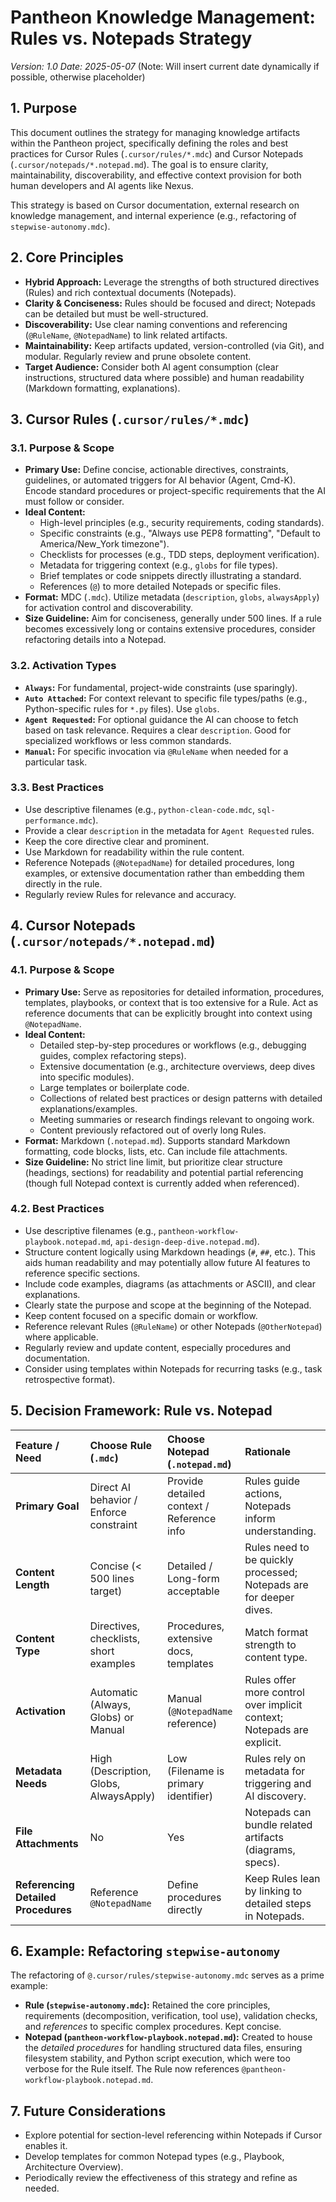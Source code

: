 # Pantheon Knowledge Management: Rules vs. Notepads Strategy

*Version: 1.0*
*Date: 2025-05-07* (Note: Will insert current date dynamically if possible, otherwise placeholder)

## 1. Purpose

This document outlines the strategy for managing knowledge artifacts within the Pantheon project, specifically defining the roles and best practices for Cursor Rules (`.cursor/rules/*.mdc`) and Cursor Notepads (`.cursor/notepads/*.notepad.md`). The goal is to ensure clarity, maintainability, discoverability, and effective context provision for both human developers and AI agents like Nexus.

This strategy is based on Cursor documentation, external research on knowledge management, and internal experience (e.g., refactoring of `stepwise-autonomy.mdc`).

## 2. Core Principles

*   **Hybrid Approach:** Leverage the strengths of both structured directives (Rules) and rich contextual documents (Notepads).
*   **Clarity & Conciseness:** Rules should be focused and direct; Notepads can be detailed but must be well-structured.
*   **Discoverability:** Use clear naming conventions and referencing (`@RuleName`, `@NotepadName`) to link related artifacts.
*   **Maintainability:** Keep artifacts updated, version-controlled (via Git), and modular. Regularly review and prune obsolete content.
*   **Target Audience:** Consider both AI agent consumption (clear instructions, structured data where possible) and human readability (Markdown formatting, explanations).

## 3. Cursor Rules (`.cursor/rules/*.mdc`)

### 3.1. Purpose & Scope

*   **Primary Use:** Define concise, actionable directives, constraints, guidelines, or automated triggers for AI behavior (Agent, Cmd-K). Encode standard procedures or project-specific requirements that the AI must follow or consider.
*   **Ideal Content:**
    *   High-level principles (e.g., security requirements, coding standards).
    *   Specific constraints (e.g., "Always use PEP8 formatting", "Default to America/New_York timezone").
    *   Checklists for processes (e.g., TDD steps, deployment verification).
    *   Metadata for triggering context (e.g., `globs` for file types).
    *   Brief templates or code snippets directly illustrating a standard.
    *   References (`@`) to more detailed Notepads or specific files.
*   **Format:** MDC (`.mdc`). Utilize metadata (`description`, `globs`, `alwaysApply`) for activation control and discoverability.
*   **Size Guideline:** Aim for conciseness, generally under 500 lines. If a rule becomes excessively long or contains extensive procedures, consider refactoring details into a Notepad.

### 3.2. Activation Types

*   **`Always`:** For fundamental, project-wide constraints (use sparingly).
*   **`Auto Attached`:** For context relevant to specific file types/paths (e.g., Python-specific rules for `*.py` files). Use `globs`.
*   **`Agent Requested`:** For optional guidance the AI can choose to fetch based on task relevance. Requires a clear `description`. Good for specialized workflows or less common standards.
*   **`Manual`:** For specific invocation via `@RuleName` when needed for a particular task.

### 3.3. Best Practices

*   Use descriptive filenames (e.g., `python-clean-code.mdc`, `sql-performance.mdc`).
*   Provide a clear `description` in the metadata for `Agent Requested` rules.
*   Keep the core directive clear and prominent.
*   Use Markdown for readability within the rule content.
*   Reference Notepads (`@NotepadName`) for detailed procedures, long examples, or extensive documentation rather than embedding them directly in the rule.
*   Regularly review Rules for relevance and accuracy.

## 4. Cursor Notepads (`.cursor/notepads/*.notepad.md`)

### 4.1. Purpose & Scope

*   **Primary Use:** Serve as repositories for detailed information, procedures, templates, playbooks, or context that is too extensive for a Rule. Act as reference documents that can be explicitly brought into context using `@NotepadName`.
*   **Ideal Content:**
    *   Detailed step-by-step procedures or workflows (e.g., debugging guides, complex refactoring steps).
    *   Extensive documentation (e.g., architecture overviews, deep dives into specific modules).
    *   Large templates or boilerplate code.
    *   Collections of related best practices or design patterns with detailed explanations/examples.
    *   Meeting summaries or research findings relevant to ongoing work.
    *   Content previously refactored out of overly long Rules.
*   **Format:** Markdown (`.notepad.md`). Supports standard Markdown formatting, code blocks, lists, etc. Can include file attachments.
*   **Size Guideline:** No strict line limit, but prioritize clear structure (headings, sections) for readability and potential partial referencing (though full Notepad context is currently added when referenced).

### 4.2. Best Practices

*   Use descriptive filenames (e.g., `pantheon-workflow-playbook.notepad.md`, `api-design-deep-dive.notepad.md`).
*   Structure content logically using Markdown headings (`#`, `##`, etc.). This aids human readability and may potentially allow future AI features to reference specific sections.
*   Include code examples, diagrams (as attachments or ASCII), and clear explanations.
*   Clearly state the purpose and scope at the beginning of the Notepad.
*   Keep content focused on a specific domain or workflow.
*   Reference relevant Rules (`@RuleName`) or other Notepads (`@OtherNotepad`) where applicable.
*   Regularly review and update content, especially procedures and documentation.
*   Consider using templates within Notepads for recurring tasks (e.g., task retrospective format).

## 5. Decision Framework: Rule vs. Notepad

| Feature / Need                     | Choose Rule (`.mdc`)                      | Choose Notepad (`.notepad.md`)          | Rationale                                                                 |
| :--------------------------------- | :---------------------------------------- | :-------------------------------------- | :------------------------------------------------------------------------ |
| **Primary Goal**                   | Direct AI behavior / Enforce constraint | Provide detailed context / Reference info | Rules guide actions, Notepads inform understanding.                       |
| **Content Length**                 | Concise (< 500 lines target)            | Detailed / Long-form acceptable         | Rules need to be quickly processed; Notepads are for deeper dives.        |
| **Content Type**                   | Directives, checklists, short examples  | Procedures, extensive docs, templates  | Match format strength to content type.                                    |
| **Activation**                     | Automatic (Always, Globs) or Manual     | Manual (`@NotepadName` reference)       | Rules offer more control over implicit context; Notepads are explicit.    |
| **Metadata Needs**                 | High (Description, Globs, AlwaysApply)  | Low (Filename is primary identifier)    | Rules rely on metadata for triggering and AI discovery.                   |
| **File Attachments**               | No                                        | Yes                                     | Notepads can bundle related artifacts (diagrams, specs).                  |
| **Referencing Detailed Procedures**| Reference `@NotepadName`                  | Define procedures directly              | Keep Rules lean by linking to detailed steps in Notepads.                 |

## 6. Example: Refactoring `stepwise-autonomy`

The refactoring of `@.cursor/rules/stepwise-autonomy.mdc` serves as a prime example:
*   **Rule (`stepwise-autonomy.mdc`):** Retained the core principles, requirements (decomposition, verification, tool use), validation checks, and *references* to specific complex procedures. Kept concise.
*   **Notepad (`pantheon-workflow-playbook.notepad.md`):** Created to house the *detailed procedures* for handling structured data files, ensuring filesystem stability, and Python script execution, which were too verbose for the Rule itself. The Rule now references `@pantheon-workflow-playbook.notepad.md`.

## 7. Future Considerations

*   Explore potential for section-level referencing within Notepads if Cursor enables it.
*   Develop templates for common Notepad types (e.g., Playbook, Architecture Overview).
*   Periodically review the effectiveness of this strategy and refine as needed.
